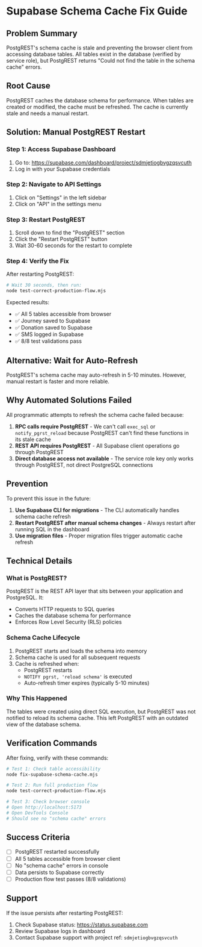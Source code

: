 # Supabase Schema Cache Fix Guide

## Problem Summary

PostgREST's schema cache is stale and preventing the browser client from accessing database tables. All tables exist in the database (verified by service role), but PostgREST returns "Could not find the table in the schema cache" errors.

## Root Cause

PostgREST caches the database schema for performance. When tables are created or modified, the cache must be refreshed. The cache is currently stale and needs a manual restart.

## Solution: Manual PostgREST Restart

### Step 1: Access Supabase Dashboard

1. Go to: https://supabase.com/dashboard/project/sdmjetiogbvgzqsvcuth
2. Log in with your Supabase credentials

### Step 2: Navigate to API Settings

1. Click on "Settings" in the left sidebar
2. Click on "API" in the settings menu

### Step 3: Restart PostgREST

1. Scroll down to find the "PostgREST" section
2. Click the "Restart PostgREST" button
3. Wait 30-60 seconds for the restart to complete

### Step 4: Verify the Fix

After restarting PostgREST:

```bash
# Wait 30 seconds, then run:
node test-correct-production-flow.mjs
```

Expected results:
- ✅ All 5 tables accessible from browser
- ✅ Journey saved to Supabase
- ✅ Donation saved to Supabase
- ✅ SMS logged in Supabase
- ✅ 8/8 test validations pass

## Alternative: Wait for Auto-Refresh

PostgREST's schema cache may auto-refresh in 5-10 minutes. However, manual restart is faster and more reliable.

## Why Automated Solutions Failed

All programmatic attempts to refresh the schema cache failed because:

1. **RPC calls require PostgREST** - We can't call `exec_sql` or `notify_pgrst_reload` because PostgREST can't find these functions in its stale cache
2. **REST API requires PostgREST** - All Supabase client operations go through PostgREST
3. **Direct database access not available** - The service role key only works through PostgREST, not direct PostgreSQL connections

## Prevention

To prevent this issue in the future:

1. **Use Supabase CLI for migrations** - The CLI automatically handles schema cache refresh
2. **Restart PostgREST after manual schema changes** - Always restart after running SQL in the dashboard
3. **Use migration files** - Proper migration files trigger automatic cache refresh

## Technical Details

### What is PostgREST?

PostgREST is the REST API layer that sits between your application and PostgreSQL. It:
- Converts HTTP requests to SQL queries
- Caches the database schema for performance
- Enforces Row Level Security (RLS) policies

### Schema Cache Lifecycle

1. PostgREST starts and loads the schema into memory
2. Schema cache is used for all subsequent requests
3. Cache is refreshed when:
   - PostgREST restarts
   - `NOTIFY pgrst, 'reload schema'` is executed
   - Auto-refresh timer expires (typically 5-10 minutes)

### Why This Happened

The tables were created using direct SQL execution, but PostgREST was not notified to reload its schema cache. This left PostgREST with an outdated view of the database schema.

## Verification Commands

After fixing, verify with these commands:

```bash
# Test 1: Check table accessibility
node fix-supabase-schema-cache.mjs

# Test 2: Run full production flow
node test-correct-production-flow.mjs

# Test 3: Check browser console
# Open http://localhost:5173
# Open DevTools Console
# Should see no "schema cache" errors
```

## Success Criteria

- [ ] PostgREST restarted successfully
- [ ] All 5 tables accessible from browser client
- [ ] No "schema cache" errors in console
- [ ] Data persists to Supabase correctly
- [ ] Production flow test passes (8/8 validations)

## Support

If the issue persists after restarting PostgREST:

1. Check Supabase status: https://status.supabase.com
2. Review Supabase logs in dashboard
3. Contact Supabase support with project ref: `sdmjetiogbvgzqsvcuth`